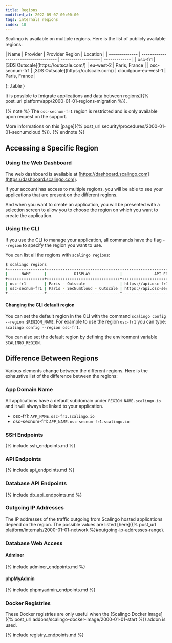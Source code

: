 ```yaml
---
title: Regions
modified_at: 2022-09-07 00:00:00
tags: internals regions
index: 10
---
```


Scalingo is available on multiple regions. Here is the list of publicly
available regions:

<div class="overflow-horizontal-content" markdown="1">
| Name           | Provider                              | Provider Region     | Location      |
| -------------- | ------------------------------------- | ------------------- | ------------- |
| osc-fr1        | [3DS Outscale](https://outscale.com/) | eu-west-2           | Paris, France |
| osc-secnum-fr1 | [3DS Outscale](https://outscale.com/) | cloudgouv-eu-west-1 | Paris, France |

{: .table }
</div>


It is possible to [migrate applications and data between regions]({% post_url platform/app/2000-01-01-regions-migration %}).

{% note %}
The `osc-secnum-fr1` region is restricted and is only available upon request
on the support.

More informations on this [page]({% post_url security/procedures/2000-01-01-secnumcloud %}).
{% endnote %}

## Accessing a Specific Region

### Using the Web Dashboard

The web dashboard is available at
[https://dashboard.scalingo.com](https://dashboard.scalingo.com).

If your account has access to multiple regions, you will be able to see your
applications that are present on the different regions.

And when you want to create an application, you will be presented with a
selection screen to allow you to choose the region on which you want to
create the application.

### Using the CLI

If you use the CLI to manage your application, all commands have the
flag `--region` to specify the region you want to use.

You can list all the regions with `scalingo regions`:

```bash
$ scalingo regions
+----------------+--------------------------------+-----------------------------------------+
|      NAME      |            DISPLAY             |              API ENDPOINT               |
+----------------+--------------------------------+-----------------------------------------+
| osc-fr1        | Paris - Outscale               | https://api.osc-fr1.scalingo.com        |
| osc-secnum-fr1 | Paris - SecNumCloud - Outscale | https://api.osc-secnum-fr1.scalingo.com |
+----------------+--------------------------------+-----------------------------------------+
```

#### Changing the CLI default region

You can set the default region in the CLI with the command
`scalingo config --region $REGION_NAME`.
For example to use the region `osc-fr1` you can type:
`scalingo config --region osc-fr1`.

You can also set the default region by defining the environment variable `SCALINGO_REGION`.

## Difference Between Regions

Various elements change between the different regions.
Here is the exhaustive list of the difference between the regions:

### App Domain Name

All applications have a default subdomain under `REGION_NAME.scalingo.io`
and it will always be linked to your application.

* osc-fr1: `APP_NAME.osc-fr1.scalingo.io`
* osc-secnum-fr1: `APP_NAME.osc-secnum-fr1.scalingo.io`

### SSH Endpoints

{% include ssh_endpoints.md %}

### API Endpoints

{% include api_endpoints.md %}

### Database API Endpoints

{% include db_api_endpoints.md %}

### Outgoing IP Addresses

The IP addresses of the traffic outgoing from Scalingo hosted applications
depend on the region. The possible values are listed [here]({% post_url
platform/internals/2000-01-01-network %}#outgoing-ip-addresses-range).

### Database Web Access

#### Adminer

{% include adminer_endpoints.md %}

#### phpMyAdmin

{% include phpmyadmin_endpoints.md %}

### Docker Registries

These Docker registries are only useful when the
[Scalingo Docker Image]({% post_url addons/scalingo-docker-image/2000-01-01-start %})
addon is used.

{% include registry_endpoints.md %}
